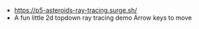 - https://p5-asteroids-ray-tracing.surge.sh/
- A fun little 2d topdown ray tracing demo
  Arrow keys to move